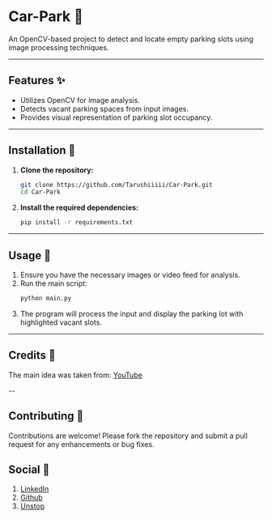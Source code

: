 # Car-Park 🚗

An OpenCV-based project to detect and locate empty parking slots using image processing techniques.

---

## Features ✨

- Utilizes OpenCV for image analysis.
- Detects vacant parking spaces from input images.
- Provides visual representation of parking slot occupancy.

---

## Installation 🔧 

1. **Clone the repository:**

   ```bash
   git clone https://github.com/Tarushiiiii/Car-Park.git
   cd Car-Park

2. **Install the required dependencies:**

   ```bash
   pip install -r requirements.txt

---

## Usage 🚀

1. Ensure you have the necessary images or video feed for analysis.
2. Run the main script:
   ```bash
   python main.py
3. The program will process the input and display the parking lot with highlighted vacant slots.

---

## Credits 🙌 

The main idea was taken from: [YouTube](https://www.youtube.com/watch?v=caKnQlCMIYI&t=1603s&pp=ygUHY2FyUGFyaw%3D%3D)

--

## Contributing 🤝 
Contributions are welcome! Please fork the repository and submit a pull request for any enhancements or bug fixes.

## Social 🔗
1. [LinkedIn](https://www.linkedin.com/in/tarushi-agarwal-ba0a5a325/)
2. [Github](https://github.com/Tarushiiiii)
3. [Unstop](https://unstop.com/u/tarusaga8714)
